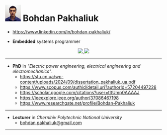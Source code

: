 # <img src="Photo.jpg" alt="drawing" width="50"/> Bohdan Pakhaliuk 
  - https://www.linkedin.com/in/bohdan-pakhaliuk/

- **Embedded** systems programmer
<p align="center">
  <a href="https://skillicons.dev">
    <img src="https://skillicons.dev/icons?i=c,cpp,py,latex,matlab,octave,arduino,qt,git,docker" />
    <img src="https://skillicons.dev/icons?i=debian,gitlab,linux,postgres,raspberrypi,tensorflow,vim,neovim,eclipse" />
  </a>
</p>

---
- **PhD** in *"Electric power engineering, electrical engineering and electromechanics"*.
  - https://stu.cn.ua/wp-content/uploads/2024/09/dissertation_pakhaliuk_ua.pdf
  - https://www.scopus.com/authid/detail.uri?authorId=57204497228
  - https://scholar.google.com/citations?user=tItUmp0AAAAJ
  - https://ieeexplore.ieee.org/author/37086467198
  - https://www.researchgate.net/profile/Bohdan-Pakhaliuk

---
- **Lecturer** in *Chernihiv Polytechnic National University*
  - bohdan.pakhaliuk@gmail.com
---
